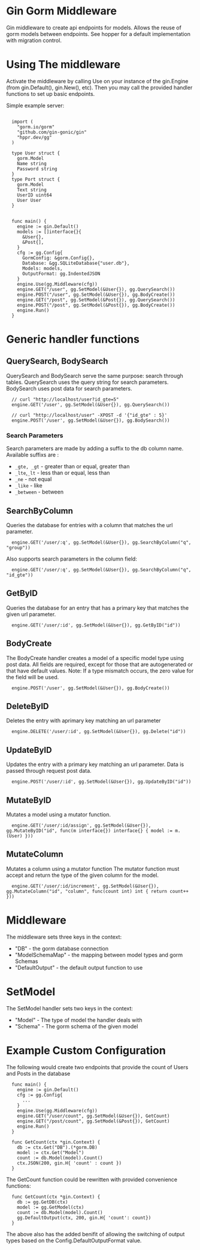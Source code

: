 # Gin Gorm Middleware

Gin middleware to create api endpoints for models.
Allows the reuse of gorm models between endpoints.
See hopper for a default implementation with migration control.

# Using The middleware

Activate the middleware by calling Use on your instance of the gin.Engine (from gin.Default(), gin.New(), etc).
Then you may call the provided handler functions to set up basic endpoints.

Simple example server:

```

  import (
    "gorm.io/gorm"
    "github.com/gin-gonic/gin"
    "hppr.dev/gg"
  )

  type User struct {
    gorm.Model
    Name string
    Password string
  }
  type Port struct {
    gorm.Model
    Text string
    UserID uint64
    User User
  }


  func main() {
    engine := gin.Default()
    models := []interface{}{
      &User{},
      &Post{],
    }
    cfg := gg.Config{
      GormConfig: &gorm.Config{},
      Database: &gg.SQLiteDatabase{"user.db"},
      Models: models,
      OutputFormat: gg.IndentedJSON
    }
    engine.Use(gg.Middleware(cfg))
    engine.GET("/user", gg.SetModel(&User{}), gg.QuerySearch())
    engine.POST("/user", gg.SetModel(&User{}), gg.BodyCreate())
    engine.GET("/post", gg.SetModel(&Post{}), gg.QuerySearch())
    engine.POST("/post", gg.SetModel(&Post{}), gg.BodyCreate())
    engine.Run()
  }
```

# Generic handler functions

## QuerySearch, BodySearch

QuerySearch and BodySearch serve the same purpose: search through tables.
QuerySearch uses the query string for search parameters.
BodySearch uses post data for search parameters.

```
  // curl "http://localhost/user?id_gte=5"
  engine.GET('/user', gg.SetModel(&User{}), gg.QuerySearch())

  // curl "http://localhost/user" -XPOST -d '{"id_gte" : 5}'
  engine.POST('/user', gg.SetModel(&User{}), gg.BodySearch())
```

### Search Parameters

Search parameters are made by adding a suffix to the db column name.
Available suffixs are :
* `_gte, _gt` - greater than or equal, greater than
* `_lte`,`_lt` - less than or equal, less than
* `_ne` - not equal
* `_like` - like
* `_between` - between

## SearchByColumn

Queries the database for entries with a column that matches the url parameter.

```
  engine.GET('/user/:q', gg.SetModel(&User{}), gg.SearchByColumn("q", "group"))
```

Also supports search parameters in the column field:

```
  engine.GET('/user/:q', gg.SetModel(&User{}), gg.SearchByColumn("q", "id_gte"))
```

## GetByID

Queries the database for an entry that has a primary key that matches the given url parameter.

```
  engine.GET('/user/:id', gg.SetModel(&User{}), gg.GetByID("id"))
```

## BodyCreate

The BodyCreate handler creates a model of a specific model type using post data.
All fields are required, except for those that are autogenerated or that have default values.
Note: If a type mismatch occurs, the zero value for the field will be used.

```
  engine.POST('/user', gg.SetModel(&User{}), gg.BodyCreate())
```

## DeleteByID

Deletes the entry with aprimary key matching an url parameter

```
  engine.DELETE('/user/:id', gg.SetModel(&User{}), gg.Delete("id"))
```

## UpdateByID

Updates the entry with a primary key matching an url parameter.
Data is passed through request post data.

```
  engine.POST('/user/:id', gg.SetModel(&User{}), gg.UpdateByID("id"))
```

## MutateByID

Mutates a model using a mutator function.


```
  engine.GET('/user/:id/assign', gg.SetModel(&User{}), gg.MutateByID("id", func(m interface{}) interface{} { model := m.(User) })) 
```

## MutateColumn

Mutates a column using a mutator function
The mutator function must accept and return the type of the given column for the model.

```
  engine.GET('/user/:id/increment', gg.SetModel(&User{}), gg.MutateColumn("id", "column", func(count int) int { return count++ })) 
```

# Middleware

The middleware sets three keys in the context:

* "DB" - the gorm database connection
* "ModelSchemaMap" - the mapping between model types and gorm Schemas
* "DefaultOutput" - the default output function to use

# SetModel

The SetModel handler sets two keys in the context:

* "Model" - The type of model the handler deals with
* "Schema" - The gorm schema of the given model

# Example Custom Configuration

The following would create two endpoints that provide the count of Users and Posts in the database

```
  func main() {
    engine := gin.Default()
    cfg := gg.Config{
      ...
    }
    engine.Use(gg.Middleware(cfg))
    engine.GET("/user/count", gg.SetModel(&User{}), GetCount)
    engine.GET("/post/count", gg.SetModel(&Post{}), GetCount)
    engine.Run()
  }

  func GetCount(ctx *gin.Context) {
    db := ctx.Get("DB").(*gorm.DB)
    model := ctx.Get("Model")
    count := db.Model(model).Count()
    ctx.JSON(200, gin.H{ 'count' : count })
  }
```

The GetCount function could be rewritten with provided convenience functions:

```
  func GetCount(ctx *gin.Context) {
    db := gg.GetDB(ctx)
    model := gg.GetModel(ctx)
    count := db.Model(model).Count()
    gg.DefaultOutput(ctx, 200, gin.H{ 'count': count})
  }
```

The above also has the added benifit of allowing the switching of output types based on the Config.DefaultOutputFormat value.

